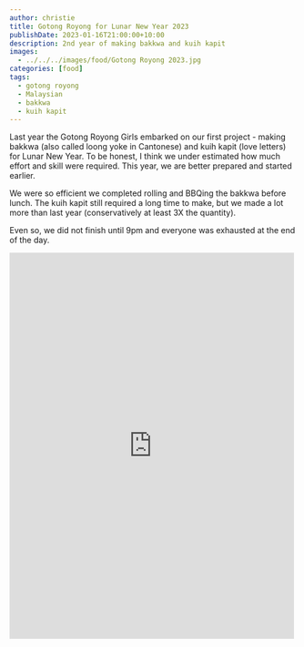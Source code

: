 ```yaml
---
author: christie
title: Gotong Royong for Lunar New Year 2023
publishDate: 2023-01-16T21:00:00+10:00
description: 2nd year of making bakkwa and kuih kapit
images:
  - ../../../images/food/Gotong Royong 2023.jpg
categories: [food]
tags:
  - gotong royong
  - Malaysian
  - bakkwa
  - kuih kapit
---
```


Last year the Gotong Royong Girls embarked on our first project - making bakkwa (also called loong yoke in Cantonese) and kuih kapit (love letters) for Lunar New Year. To be honest, I think we under estimated how much effort and skill were required. This year, we are better prepared and started earlier.

We were so efficient we completed rolling and BBQing the bakkwa before lunch. The kuih kapit still required a long time to make, but we made a lot more than last year (conservatively at least 3X the quantity).

Even so, we did not finish until 9pm and everyone was exhausted at the end of the day.

<iframe src="https://www.facebook.com/plugins/post.php?href=https%3A%2F%2Fwww.facebook.com%2Fchris1.tham%2Fposts%2Fpfbid02cQzte74vf5KBwy4LMdDqzVf3kPWAWRaRz8oHuJ1tSpvobHjGeP2Bs2PuZ1TuvS66l&show_text=true&width=500" width="500" height="678" style="border:none;overflow:hidden" scrolling="no" frameborder="0" allowfullscreen="true" allow="autoplay; clipboard-write; encrypted-media; picture-in-picture; web-share"></iframe>
